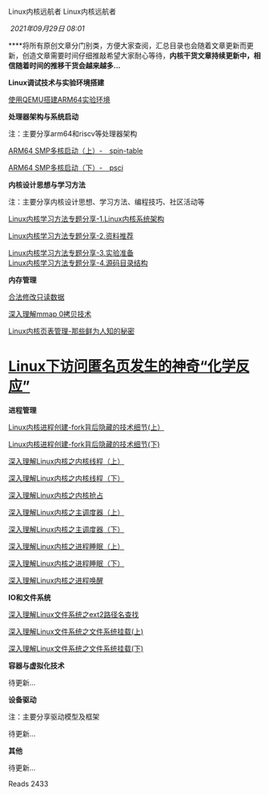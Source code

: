 # 

Linux内核远航者 Linux内核远航者

 _2021年09月29日 08:01_

****将所有原创文章分门别类，方便大家查阅，汇总目录也会随着文章更新而更新，创造文章需要时间仔细推敲希望大家耐心等待，**内核干货文章持续更新中，**相信随着时间的推移干货会越来越多...****

  

  

  

**Linux调试技术与实验环境搭建**

[使用QEMU搭建ARM64实验环境](http://mp.weixin.qq.com/s?__biz=MzAwMDQ1MjAzOQ==&mid=2247483791&idx=1&sn=4a3fb879638216259759c9d2c30ca90c&chksm=9ae9f527ad9e7c311e6f60d2bcabd6ee1fb2f6e47d21c4e0286b0a266397e93230f842dc3d2c&scene=21#wechat_redirect)

  

  

**处理器架构与系统启动**

注：主要分享arm64和riscv等处理器架构

[ARM64 SMP多核启动（上）-　spin-table](http://mp.weixin.qq.com/s?__biz=MzAwMDQ1MjAzOQ==&mid=2247483701&idx=1&sn=b3c1bf0aeb6e041081557010d75257d9&chksm=9ae9f59dad9e7c8b10ce29195619e212ddf92463037f1b29e768f37c1b2a04a0eb6cfa9697d4&scene=21#wechat_redirect)

[ARM64 SMP多核启动（下）-　psci](http://mp.weixin.qq.com/s?__biz=MzAwMDQ1MjAzOQ==&mid=2247483723&idx=1&sn=926c389bbf0edcf7ed8748b24aeff27f&chksm=9ae9f5e3ad9e7cf584ed1336d5b37b58c697c24e2ce2f672d139795764dba5ba63647165c32a&scene=21#wechat_redirect)

  

**内核设计思想与学习方法**  

注：主要分享内核设计思想、学习方法、编程技巧、社区活动等

[Linux内核学习方法专题分享-1.Linux内核系统架构](http://mp.weixin.qq.com/s?__biz=MzAwMDQ1MjAzOQ==&mid=2247484153&idx=1&sn=b6b7a17f6ac8cc85f2fd8447c80746ad&chksm=9ae9f651ad9e7f47efe9818c8ad14c8c49884702fb51ade8fd61db4d299b1af211b08635e836&scene=21#wechat_redirect)  

[Linux内核学习方法专题分享-2.资料推荐](http://mp.weixin.qq.com/s?__biz=MzAwMDQ1MjAzOQ==&mid=2247484172&idx=1&sn=2344b8dfd3458eb042530ef700768f67&chksm=9ae9f7a4ad9e7eb222a9bbad94fba4f54891c35d27249688319de622a503d9c4c49ea3a74aec&scene=21#wechat_redirect)  

[Linux内核学习方法专题分享-3.实验准备](http://mp.weixin.qq.com/s?__biz=MzAwMDQ1MjAzOQ==&mid=2247484187&idx=1&sn=8b5351a25a2dd9f7843fb8d318e44275&chksm=9ae9f7b3ad9e7ea57379a3f1004727e5adf98bf16cdc8ae0a54f71d758a76fcda64c5452f635&scene=21#wechat_redirect)  
[Linux内核学习方法专题分享-4.源码目录结构](http://mp.weixin.qq.com/s?__biz=MzAwMDQ1MjAzOQ==&mid=2247484187&idx=2&sn=152ec33f64293f1c99e9eec10fdd312a&chksm=9ae9f7b3ad9e7ea561693d3dd6a8f8f09aa4603d5151ff7d93b39e3a93d2f7703b503610c969&scene=21#wechat_redirect)  

  

  

**内存管理**

[合法修改只读数据](http://mp.weixin.qq.com/s?__biz=MzAwMDQ1MjAzOQ==&mid=2247483856&idx=1&sn=7bac2edf81925190f83fe1dde44f888b&chksm=9ae9f578ad9e7c6e89818259f8f3efe369c3dc312b79058efb48a16c954baf3803634297bf55&scene=21#wechat_redirect)

[深入理解mmap 0拷贝技术](http://mp.weixin.qq.com/s?__biz=MzAwMDQ1MjAzOQ==&mid=2247483736&idx=1&sn=5f33c621ba3a6662865e348f91f8ca74&chksm=9ae9f5f0ad9e7ce63258abacecf74d5f55ed8040ffcd4f3c898b19f4a1b0483a28225c1d608e&scene=21#wechat_redirect)

[Linux内核页表管理-那些鲜为人知的秘密](http://mp.weixin.qq.com/s?__biz=MzAwMDQ1MjAzOQ==&mid=2247483864&idx=1&sn=01c0f66c9a0fe8daf8fdd52fce723e5c&chksm=9ae9f570ad9e7c66f270fe228dd5256f9bd4b1715c880483ba768855fefa174b754a080dc8ee&scene=21#wechat_redirect)

# [Linux下访问匿名页发生的神奇“化学反应”](http://mp.weixin.qq.com/s?__biz=MzAwMDQ1MjAzOQ==&mid=2247484399&idx=1&sn=ae6675a7cc16b8078b16bc499cbd3f4d&chksm=9ae9f747ad9e7e51d681091175e5fe6d4c6a3dc0dea54dab9e40397dc1bb1cca78430d8e2ae7&scene=21#wechat_redirect)

  

  

**进程管理**

[Linux内核进程创建-fork背后隐藏的技术细节(上）](http://mp.weixin.qq.com/s?__biz=MzAwMDQ1MjAzOQ==&mid=2247483665&idx=1&sn=9bc962f8519810fdcc8fe97dbff951b5&chksm=9ae9f5b9ad9e7caf2279d555f0d39eec3acc87e9cadb5f57b5d075661620263f65174d6892fa&scene=21#wechat_redirect)

[Linux内核进程创建-fork背后隐藏的技术细节(下)](http://mp.weixin.qq.com/s?__biz=MzAwMDQ1MjAzOQ==&mid=2247483683&idx=1&sn=aefca60e3429c30a807dd9f0b3c98f5b&chksm=9ae9f58bad9e7c9d834fbf92ac4ee287c7ea8d71f2efb48f588f02ac0a5ecdbbdff6ee6f487f&scene=21#wechat_redirect)

[深入理解Linux内核之内核线程（上）](http://mp.weixin.qq.com/s?__biz=MzAwMDQ1MjAzOQ==&mid=2247483828&idx=1&sn=6e08e7569ff41e0cca19bdb9b970cefb&chksm=9ae9f51cad9e7c0afd8d4ee96d60d5f56089a8ed2143c622de1ffaaf278258366d9c6af1d88e&scene=21#wechat_redirect)  

[深入理解Linux内核之内核线程（下）](http://mp.weixin.qq.com/s?__biz=MzAwMDQ1MjAzOQ==&mid=2247483829&idx=1&sn=ee3c273089c4823f9f12cee8445e8776&chksm=9ae9f51dad9e7c0b00811f4ec2a36a7dfd08ce25645d781d19bfdff69f74d1c1a64f2d2194df&scene=21#wechat_redirect)

[深入理解Linux内核之内核抢占](http://mp.weixin.qq.com/s?__biz=MzAwMDQ1MjAzOQ==&mid=2247483925&idx=1&sn=7c2d8aefcd139f0988293ecc5dedd2c8&chksm=9ae9f6bdad9e7fab9960e470de892b79366d2f272ef4fadd312fd5acba4aab0d611968c91e82&scene=21#wechat_redirect)

[深入理解Linux内核之主调度器（上）](http://mp.weixin.qq.com/s?__biz=MzAwMDQ1MjAzOQ==&mid=2247484232&idx=1&sn=8a07d729cccbeff9e29b708f77ef0014&chksm=9ae9f7e0ad9e7ef63441d8568c4aa44232b55c31ba8ad0cf5dc1180724e4f781ca0e88495c96&scene=21#wechat_redirect)

[深入理解Linux内核之主调度器（下）](http://mp.weixin.qq.com/s?__biz=MzAwMDQ1MjAzOQ==&mid=2247484245&idx=1&sn=9387ecf1680eddd119b6fceac57f8dad&chksm=9ae9f7fdad9e7eeb89a065ed55e9d236148df650659c8f88177bb2773bc00cb12b97b3449cb9&scene=21#wechat_redirect)  

[深入理解Linux内核之进程睡眠（上）](http://mp.weixin.qq.com/s?__biz=MzAwMDQ1MjAzOQ==&mid=2247484277&idx=1&sn=516b59a201102810bc5212a838abe047&chksm=9ae9f7ddad9e7ecbe8808a65b23e172bf42f4f21546444b0cce01ae466c1cce48108a4f358f2&scene=21#wechat_redirect)

[深入理解Linux内核之进程睡眠（下）](http://mp.weixin.qq.com/s?__biz=MzAwMDQ1MjAzOQ==&mid=2247484304&idx=1&sn=6b996f45fed8c1456c675c9ca934d42d&chksm=9ae9f738ad9e7e2ebab15744a99a86bb31956594187fd626e0a3921c24c143d7fdca46dcd938&scene=21#wechat_redirect)

[深入理解Linux内核之进程唤醒](http://mp.weixin.qq.com/s?__biz=MzAwMDQ1MjAzOQ==&mid=2247484347&idx=1&sn=cc444250458b4593b37dd785d243801e&chksm=9ae9f713ad9e7e05fb600214ee39a005cf9666405730f1a1d50cb008702010a583345311a4f0&scene=21#wechat_redirect)

  

**IO和文件系统**

[深入理解Linux文件系统之ext2路径名查找](http://mp.weixin.qq.com/s?__biz=MzAwMDQ1MjAzOQ==&mid=2247483964&idx=1&sn=e2da0fbe6901141ad247542e520ff6c3&chksm=9ae9f694ad9e7f825f61b08119717f9d5afa09bbcd1e99adfeab65ad62b848839f01fc242672&scene=21#wechat_redirect)  

[深入理解Linux文件系统之文件系统挂载(上)](http://mp.weixin.qq.com/s?__biz=MzAwMDQ1MjAzOQ==&mid=2247484079&idx=1&sn=b8495b7022ba9933588ed5333b40a345&chksm=9ae9f607ad9e7f11f951786676c5c3d039a036dc7930f836436fcd2f8371990ba140a1cd04df&scene=21#wechat_redirect)  

[深入理解Linux文件系统之文件系统挂载(下)](http://mp.weixin.qq.com/s?__biz=MzAwMDQ1MjAzOQ==&mid=2247484079&idx=2&sn=486459d87468309cbae46d9e9c714082&chksm=9ae9f607ad9e7f1197cc0921e6702484aacc951ecabf033d9aa2ab0887e68ead0238bb0e1bbc&scene=21#wechat_redirect)  

  

**容器与虚拟化技术**

待更新...

  

**设备驱动**  

注：主要分享驱动模型及框架

待更新...

  

**其他**

待更新...

  

  

Reads 2433

​